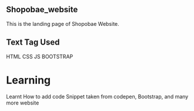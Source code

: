 ## Shopobae_website

This is the landing page of Shopobae Website.

## Text Tag Used

HTML
CSS
JS
BOOTSTRAP

# Learning
Learnt How to add code Snippet taken from codepen, Bootstrap, and many more website 



